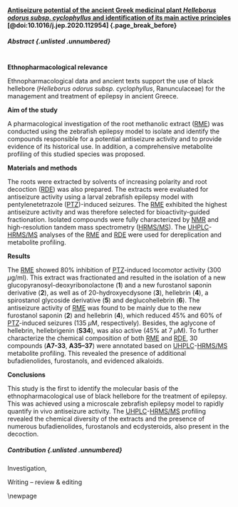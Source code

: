 #### [Antiseizure potential of the ancient Greek medicinal plant *Helleborus odorus subsp. cyclophyllus* and identification of its main active principles](https://doi.org/10.1016/j.jep.2020.112954) [@doi:10.1016/j.jep.2020.112954] {.page_break_before}

##### Abstract {.unlisted .unnumbered}

\
**Ethnopharmacological relevance**

Ethnopharmacological data and ancient texts support the use of black hellebore (*Helleborus odorus subsp. cyclophyllus*, Ranunculaceae) for the management and treatment of epilepsy in ancient Greece.

**Aim of the study**

A pharmacological investigation of the root methanolic extract ([RME](#rme)) was conducted using the zebrafish epilepsy model to isolate and identify the compounds responsible for a potential antiseizure activity and to provide evidence of its historical use.
In addition, a comprehensive metabolite profiling of this studied species was proposed.

**Materials and methods**

The roots were extracted by solvents of increasing polarity and root decoction ([RDE](#rde)) was also prepared.
The extracts were evaluated for antiseizure activity using a larval zebrafish epilepsy model with pentylenetetrazole ([PTZ](#ptz))-induced seizures.
The [RME](#rme) exhibited the highest antiseizure activity and was therefore selected for bioactivity-guided fractionation.
Isolated compounds were fully characterized by [NMR](#nmr) and high-resolution tandem mass spectrometry ([HR](#hr)[MS/MS](#msms)).
The [UHPLC](#uhplc)-[HR](#hr)[MS/MS](#msms) analyses of the [RME](#rme) and [RDE](#rde) were used for dereplication and metabolite profiling.

**Results**

The [RME](#rme) showed 80% inhibition of [PTZ](#ptz)-induced locomotor activity (300 *μ*g/ml).
This extract was fractionated and resulted in the isolation of a new glucopyranosyl-deoxyribonolactone (**1**) and a new furostanol saponin derivative (**2**), as well as of 20-hydroxyecdysone (**3**), hellebrin (**4**), a spirostanol glycoside derivative (**5**) and deglucohellebrin (**6**).
The antiseizure activity of [RME](#rme) was found to be mainly due to the new furostanol saponin (**2**) and hellebrin (**4**), which reduced 45% and 60% of [PTZ](#ptz)-induced seizures (135 *μ*M, respectively).
Besides, the aglycone of hellebrin, hellebrigenin (**S34**), was also active (45% at 7 *μ*M).
To further characterize the chemical composition of both [RME](#rme) and [RDE](#rde), 30 compounds (**A7-33**, **A35–37**) were annotated based on [UHPLC](#uhplc)-[HR](#hr)[MS/MS](#msms) metabolite profiling.
This revealed the presence of additional bufadienolides, furostanols, and evidenced alkaloids.

**Conclusions**

This study is the first to identify the molecular basis of the ethnopharmacological use of black hellebore for the treatment of epilepsy.
This was achieved using a microscale zebrafish epilepsy model to rapidly quantify in vivo antiseizure activity.
The [UHPLC](#uhplc)-[HR](#hr)[MS/MS](#msms) profiling revealed the chemical diversity of the extracts and the presence of numerous bufadienolides, furostanols and ecdysteroids, also present in the decoction.

##### Contribution {.unlisted .unnumbered}

<!-- Conceptualization, -->
<!-- Data curation, -->
<!-- Formal Analysis, -->
<!-- Funding acquisition, -->
Investigation,
<!-- Methodology, -->
<!-- Project administration, -->
<!-- Resources, -->
<!-- Software, -->
<!-- Supervision, -->
<!-- Validation, -->
<!-- Visualization, -->
<!-- Writing – original draft, -->
Writing – review & editing


\newpage